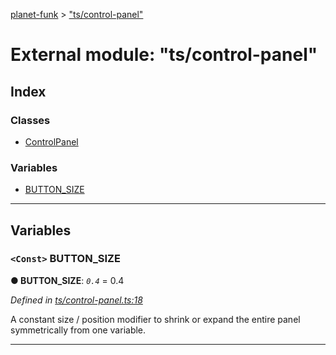 [planet-funk](../README.md) > ["ts/control-panel"](../modules/_ts_control_panel_.md)

# External module: "ts/control-panel"

## Index

### Classes

* [ControlPanel](../classes/_ts_control_panel_.controlpanel.md)

### Variables

* [BUTTON_SIZE](_ts_control_panel_.md#button_size)

---

## Variables

<a id="button_size"></a>

### `<Const>` BUTTON_SIZE

**● BUTTON_SIZE**: *`0.4`* = 0.4

*Defined in [ts/control-panel.ts:18](https://github.com/WilliamRADFunk/planet-funk/blob/2cfc051/src/ts/control-panel.ts#L18)*

A constant size / position modifier to shrink or expand the entire panel symmetrically from one variable.

___

